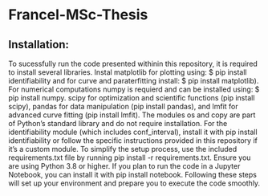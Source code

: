 # Francel-MSc-Thesis

## Installation:
To sucessfully run the code presented withinin this repository, it is required to install several libraries. Instal matplotlib for plotting using: $ pip install identifiability and for curve and paraterfitting install: 
$ pip install matplotlib). For numerical computations numpy is requierd and can be installed using: $ pip install numpy.  scipy for optimization and scientific functions (pip install scipy), pandas for data manipulation (pip install pandas), and lmfit for advanced curve fitting (pip install lmfit). The modules os and copy are part of Python’s standard library and do not require installation. For the identifiability module (which includes conf_interval), install it with pip install identifiability or follow the specific instructions provided in this repository if it’s a custom module. To simplify the setup process, use the included requirements.txt file by running pip install -r requirements.txt. Ensure you are using Python 3.8 or higher. If you plan to run the code in a Jupyter Notebook, you can install it with pip install notebook. Following these steps will set up your environment and prepare you to execute the code smoothly.
